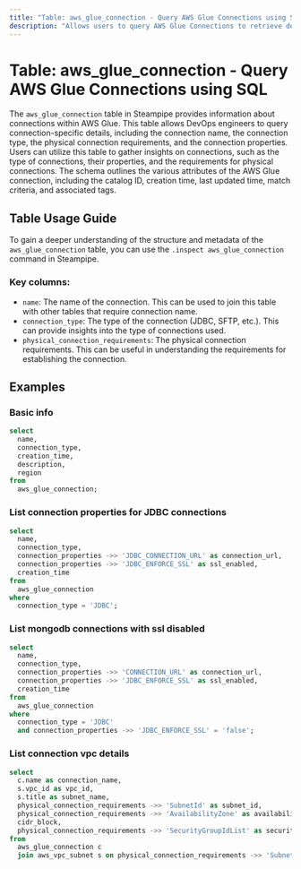 ```yaml
---
title: "Table: aws_glue_connection - Query AWS Glue Connections using SQL"
description: "Allows users to query AWS Glue Connections to retrieve detailed information about each connection."
---
```


# Table: aws_glue_connection - Query AWS Glue Connections using SQL

The `aws_glue_connection` table in Steampipe provides information about connections within AWS Glue. This table allows DevOps engineers to query connection-specific details, including the connection name, the connection type, the physical connection requirements, and the connection properties. Users can utilize this table to gather insights on connections, such as the type of connections, their properties, and the requirements for physical connections. The schema outlines the various attributes of the AWS Glue connection, including the catalog ID, creation time, last updated time, match criteria, and associated tags.

## Table Usage Guide

To gain a deeper understanding of the structure and metadata of the `aws_glue_connection` table, you can use the `.inspect aws_glue_connection` command in Steampipe.

### Key columns:

- `name`: The name of the connection. This can be used to join this table with other tables that require connection name.
- `connection_type`: The type of the connection (JDBC, SFTP, etc.). This can provide insights into the type of connections used.
- `physical_connection_requirements`: The physical connection requirements. This can be useful in understanding the requirements for establishing the connection.

## Examples

### Basic info

```sql
select
  name,
  connection_type,
  creation_time,
  description,
  region
from
  aws_glue_connection;
```

### List connection properties for JDBC connections

```sql
select
  name,
  connection_type,
  connection_properties ->> 'JDBC_CONNECTION_URL' as connection_url,
  connection_properties ->> 'JDBC_ENFORCE_SSL' as ssl_enabled,
  creation_time
from
  aws_glue_connection
where
  connection_type = 'JDBC';
```

### List mongodb connections with ssl disabled

```sql
select
  name,
  connection_type,
  connection_properties ->> 'CONNECTION_URL' as connection_url,
  connection_properties ->> 'JDBC_ENFORCE_SSL' as ssl_enabled,
  creation_time
from
  aws_glue_connection
where
  connection_type = 'JDBC'
  and connection_properties ->> 'JDBC_ENFORCE_SSL' = 'false';
```

### List connection vpc details

```sql
select
  c.name as connection_name,
  s.vpc_id as vpc_id,
  s.title as subnet_name,
  physical_connection_requirements ->> 'SubnetId' as subnet_id,
  physical_connection_requirements ->> 'AvailabilityZone' as availability_zone,
  cidr_block,
  physical_connection_requirements ->> 'SecurityGroupIdList' as security_group_ids
from
  aws_glue_connection c
  join aws_vpc_subnet s on physical_connection_requirements ->> 'SubnetId' = s.subnet_id;
```
